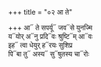 +++
title = "०२ आ ते"

+++
आ᳓ ते सपर्यू᳓ जव᳓से युनज्मि  
य᳓योर् अ᳓नु प्रदि᳓वः श्रुष्टि᳓म् आ᳓वः  
इह᳓ त्वा धेयुर् ह᳓रयः सुशिप्र  
पि᳓बा तु᳓ अस्य᳓ सु᳓षुतस्य चा᳓रोः